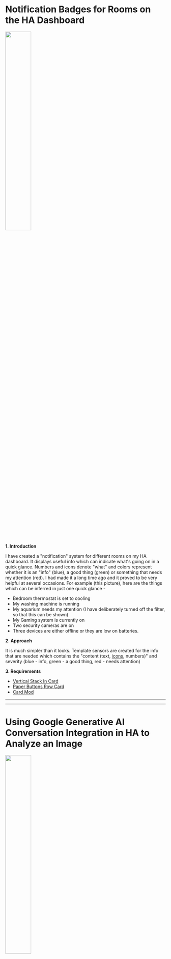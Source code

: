 # Notification Badges for Rooms on the HA Dashboard
<image src="https://github.com/satyambaba/homeassistant/assets/6833101/6c48fd45-f4d4-45ab-aed0-603ce5eaeb79" width="40%" />

<br><br>
**1. Introduction**

I have created a "notification" system for different rooms on my HA dashboard. It displays useful info which can indicate what's going on in a quick glance. Numbers and icons denote "what" and colors represent whether it is an "info" (blue), a good thing (green) or something that needs my attention (red). I had made it a long time ago and it proved to be very helpful at several occasions.
For example (this picture), here are the things which can be inferred in just one quick glance - 
- Bedroom thermostat is set to cooling
- My washing machine is running
- My aquarium needs my attention (I have deliberately turned off the filter, so that this can be shown)
- My Gaming system is currently on
- Two security cameras are on
- Three devices are either offline or they are low on batteries.

**2. Approach**

It is much simpler than it looks. Template sensors are created for the info that are needed which contains the "content (text, [icons](https://www.emojipedia.com), numbers)" and severity (blue - info, green - a good thing, red - needs attention) 

**3. Requirements**
- [Vertical Stack In Card](https://github.com/ofekashery/vertical-stack-in-card)
- [Paper Buttons Row Card](https://github.com/jcwillox/lovelace-paper-buttons-row)
- [Card Mod](https://github.com/thomasloven/lovelace-card-mod)
  
________________________________________________________________________________________________________________________________________________________________________________________________
________________________________________________________________________________________________________________________________________________________________________________________________

# Using Google Generative AI Conversation Integration in HA to Analyze an Image
<image src="https://github.com/satyambaba/homeassistant/assets/6833101/797d8a43-3cf4-4d1c-96b5-caffec4a5b11" width="40%" />

**Note: This integration works with any image stored locally including camera snapshots.**

# Steps to follow

**1. Add and configure [Google Generative AI Conversation Integration](https://www.home-assistant.io/integrations/google_generative_ai_conversation?fbclid=IwAR3MOTjh6NoxIa4i4NVu5s23xE_YAnc_nJ7ign8iX4ZzRAg1dAEToZfanC8) in HA**

**2. Create a Text helper called "Doorbell AI Description" (Settings > Devices & services > Helpers > Create Helper > Text)**

**3. Create a folder "/config/www/picture/doorbell"**

**4. Put below code in the config file and reboot (it is only needed when you are using Step 5, Method 1)**
```yaml
downloader:
  download_dir: /config/www/picture/doorbell
```

**5. Script to save camera image to a local location (you can use either of the methods below based on the camera you have)**

**Method 1**
```yaml
doorbell_snapshot:
  alias: Doorbell Snapshot
  sequence:
    - service: downloader.download_file
      data:
        url: >-
          http://[enter your HA IP]:8123{{state_attr('image.doorbell_event_image','entity_picture')}}
        filename: visitor.jpg
        overwrite: true
```

**Method 2**
```yaml
doorbell_snapshot2:
  alias: Doorbell Snapshot 2
  sequence:
    - service: camera.snapshot
      target:
        entity_id: camera.doorbell
      data:
        filename: /config/www/picture/doorbell/visitor.jpg
```

**6. Script to generate description using Google Generative AI**
```yaml
doorbell_snapshot_ai_description:
  alias: Doorbell Snapshot AI Description
  sequence:
    - service: google_generative_ai_conversation.generate_content
      data:
        image_filename: /config/www/picture/doorbell/visitor.jpg
        prompt: >-
          Very briefly describe, what do you see in this image from my doorbell camera. Your message needs to be short to be fit in a phone notification. Don't describe stationary objects or buildings.
      response_variable: doorbell_ai_description
    - service: input_text.set_value
      data:
        value: >
          {{doorbell_ai_description['text']}}
          # in case this doesn't work, you may try {{doorbell_ai_description.text}}
      target:
        entity_id: input_text.doorbell_ai_description
```

**7. Leverage input_text.doorbell_ai_description entity in the automation for notification or anywhere else you want**

________________________________________________________________________________________________________________________________________________________________________________________________
________________________________________________________________________________________________________________________________________________________________________________________________

# Fitness Stats Comparison Card
A card to compare fitness stats using HA Fitbit or other integrations. In this case, I used the info provided by the official HA Fitbit integration and a custom Fitbit integration because the official HA Fitbit integration doesn't support multiple accounts. If other fitness integrations provide similar information, sensors can be modified easily.

![image](https://github.com/satyambaba/homeassistant/assets/6833101/40a6c69f-21e9-4ab9-bd4d-5d8d1820203f)

**1. Features**
- This card displays and compares key fitness stats in a concise and organized manner to keep us motivated
- Stars are earned by comparing steps, active hours and sleep hours
- Winner is decided based on the number of stars earned
- Individual icons are colored based on sensor values. For example - Step icons are green if steps are greater than 10K, orange if steps are between 3K - 10K and red if steps are less than 3K
- Even if you only have the official HA Fitbit integration, this card can be easily modified to display the stats only for one person

**2. Steps to use**
- Install cards mentioned in 1.4
- Create template sensors mentioned in 1.5
- Use YAML code mentioned in 1.3
  
**3. YAML Code for the Card**
```yaml
type: custom:vertical-stack-in-card
style: |
  ha-card{
    background: rgba(25, 25, 25, 0.3);
    padding: 15px 0px 15px 0px;
  }
cards:
  - type: custom:stack-in-card
    style: |
      ha-card{
        background: rgba(25, 25, 25, 0);
      }
    mode: horizontal
    cards:
      - type: custom:vertical-stack-in-card
        style: |
          ha-card{
            background: rgba(25, 25, 25, 0);
            border-radius: 0px;
            border-right: 1px solid #787878;
          }
        cards:
          - type: custom:vertical-stack-in-card
            style: |
              ha-card {
                background: none;
                box-shadow: none;
              }
            cards:
              - type: custom:paper-buttons-row
                styles:
                  padding: 0px 0px 15px 0px
                buttons:
                  - entity: person.person1
                    name: >
                      {% if states('sensor.person1_fitness_score') >
                      states('sensor.person2_fitness_score') %}Person 1 🏆{% else
                      %}Person 1{% endif %}
                    layout: icon_name
                    image: >
                        {{state_attr('person.person1','entity_picture')}}
                    style:
                      button:
                        font-size: 1.1rem
                        font-weight: 500
                        padding: 0px 0px 0px 0px
                      icon:
                        height: 50px
                        width: 50px
                      name:
                        padding: 5px 0px 0px 0px
                    tap_action:
                      action: none
                    hold_action:
                      action: none
              - type: custom:paper-buttons-row
                styles:
                  padding: 10px 0px 10px 0px
                buttons:
                  - entity: sensor.person1_distance
                    icon: mdi:map-marker-distance
                    name: |
                      {{states(config.entity) | round(1)}} km
                    layout: icon_name
                    style:
                      button:
                        font-size: 1rem
                        padding: 0px 0px 0px 0px
                      icon:
                        '--mdc-icon-size': 27px
                        transform: rotateY(0deg)
                    tap_action:
                      action: none
                    hold_action:
                      action: none
                  - entity: sensor.person1_steps
                    icon: mdi:shoe-sneaker
                    name: >
                      {{"{:,.0f}".format(states(config.entity) | int)}} {% if
                      (states('sensor.person1_steps') | float) >
                      (states('sensor.person2_steps') | float) %}⭐{% else %}{% endif %}
                    layout: icon_name
                    style:
                      button:
                        font-size: 1rem
                        padding: 0px 0px 0px 0px
                      icon:
                        '--mdc-icon-size': 27px
                        transform: rotateY(180deg)
                        color: >
                          {% if states(config.entity) | float(0) < 3000
                          %}var(--threshold-red) {% elif states(config.entity) |
                          float(0) < 10000 %}var(--threshold-orange) {% else
                          %}var(--threshold-green){% endif %}
                    tap_action:
                      action: none
                    hold_action:
                      action: none
              - type: custom:paper-buttons-row
                styles:
                  padding: 10px 0px 10px 0px
                buttons:
                  - entity: sensor.person1_inactive_hours
                    icon: mdi:seat-recline-normal
                    name: >
                      {% if states(config.entity) | float(0) < 1 %}
                      {{((states(config.entity)) | float * 60) | round(0)}} m {%
                      else %} {{(states(config.entity) | float(0)) | round(1)}}
                      h {% endif %}
                    layout: icon_name
                    style:
                      button:
                        font-size: 1rem
                        padding: 0px 0px 0px 0px
                      icon:
                        '--mdc-icon-size': 27px
                    tap_action:
                      action: none
                    hold_action:
                      action: none
                  - entity: sensor.person1_active_hours
                    icon: mdi:run-fast
                    name: >
                      {% if states(config.entity) | float(0) < 1 %}
                      {{((states(config.entity)) | float * 60) | round(0)}} m {%
                      else %} {{(states(config.entity) | float(0)) | round(1)}}
                      h {% endif %} {% if (states('sensor.person1_active_hours') |
                      float) > (states('sensor.person2_active_hours') | float)
                      %}⭐{% else %}{% endif %}
                    layout: icon_name
                    style:
                      button:
                        font-size: 1rem
                        padding: 0px 0px 0px 0px
                      icon:
                        '--mdc-icon-size': 27px
                    tap_action:
                      action: none
                    hold_action:
                      action: none
              - type: custom:paper-buttons-row
                styles:
                  padding: 10px 0px 10px 0px
                buttons:
                  - entity: sensor.person1_sleep_efficiency
                    icon: >
                      {% if states(config.entity) | float(0) >= 60
                      %}mdi:thumb-up {% else %}mdi:thumb-down{% endif %}
                    name: |
                      {{states(config.entity)}}%
                    layout: icon_name
                    style:
                      button:
                        font-size: 1rem
                        padding: 0px 0px 0px 0px
                      icon:
                        '--mdc-icon-size': 22px
                        transform: >
                          {% if states(config.entity) | float(0) >= 60
                          %}rotateY(0deg){% else %}rotateY(180deg){% endif %}
                        color: >
                          {% if states(config.entity) | float(0) >= 60
                          %}var(--threshold-green) {% else
                          %}var(--threshold-red){% endif %}
                    tap_action:
                      action: none
                    hold_action:
                      action: none
                  - entity: sensor.person1_sleep_hours
                    icon: mdi:bed-clock
                    name: >
                      {{(states(config.entity) | float(0)) | round(1)}} h {% if
                      (states('sensor.person1_sleep_hours') | float) >
                      (states('sensor.person2_sleep_hours') | float) %}⭐{% else
                      %}{% endif %}
                    layout: icon_name
                    style:
                      button:
                        font-size: 1rem
                        padding: 0px 0px 0px 0px
                      icon:
                        '--mdc-icon-size': 22px
                        transform: rotateY(180deg)
                        color: >
                          {% if states(config.entity) | float(0) >= 7
                          %}var(--threshold-green) {% else
                          %}var(--threshold-red){% endif %}
                    tap_action:
                      action: none
                    hold_action:
                      action: none
              - type: custom:paper-buttons-row
                styles:
                  padding: 10px 0px 10px 0px
                buttons:
                  - entity: sensor.versa_3_battery
                    icon: >
                      {% if states(config.entity) == 'Low' %}mdi:battery-30 {%
                      elif states(config.entity) == 'Medium' %}mdi:battery-60{%
                      elif states(config.entity) == 'High' %}mdi:battery-90{%
                      else %}mdi:battery-60{% endif %}
                    name: |
                      {{states(config.entity)[0]}}
                    layout: icon_name
                    style:
                      button:
                        font-size: 1rem
                        padding: 0px 0px 0px 0px
                      icon:
                        '--mdc-icon-size': 22px
                        color: >
                          {% if states(config.entity) == 'Low'
                          %}var(--threshold-red){% elif states(config.entity) ==
                          'Medium' %}var(--threshold-orange){% elif
                          states(config.entity) == 'High'
                          %}var(--threshold-green){% else %}{% endif %}
                      name:
                        padding: 7px 0px 0px 0px
                    tap_action:
                      action: none
                    hold_action:
                      action: none
                  - entity: sensor.person1_resting_heart_rate
                    icon: mdi:heart-pulse
                    name: |
                      {{states(config.entity) | replace('unknown', '.')}}
                    layout: icon_name
                    style:
                      button:
                        font-size: 1rem
                        padding: 0px 0px 0px 0px
                      icon:
                        '--mdc-icon-size': 27px
                        transform: rotateY(180deg)
                    tap_action:
                      action: none
                    hold_action:
                      action: none
              - type: custom:paper-buttons-row
                styles:
                  padding: 15px 0px 0px 0px
                buttons:
                  - entity: sensor.person1_scoreboard_update_time
                    name: |
                      Updated {{states(config.entity)}} ago
                    layout: name
                    style:
                      button:
                        font-size: 0.9rem
                        padding: 0px 0px 0px 0px
                      icon:
                        '--mdc-icon-size': 22px
                    tap_action:
                      action: none
                    hold_action:
                      action: none
      - type: custom:vertical-stack-in-card
        style: |
          ha-card{
            background: rgba(25, 25, 25, 0);
            border-radius: 0px;
          }
        cards:
          - type: custom:vertical-stack-in-card
            style: |
              ha-card {
                background: none;
                box-shadow: none;
              }
            cards:
              - type: custom:paper-buttons-row
                styles:
                  padding: 0px 0px 15px 0px
                buttons:
                  - entity: person.person2
                    name: >
                      {% if states('sensor.person1_fitness_score') <
                      states('sensor.person2_fitness_score') %}Person 2 🏆{% else
                      %}Person 2{% endif %}
                    layout: icon_name
                    image: >
                        {{state_attr('person.person2','entity_picture')}}
                    style:
                      button:
                        font-size: 1.1rem
                        font-weight: 500
                        padding: 0px 0px 0px 0px
                      icon:
                        height: 50px
                        width: 50px
                      name:
                        padding: 5px 0px 0px 0px
                    tap_action:
                      action: none
                    hold_action:
                      action: none
              - type: custom:paper-buttons-row
                styles:
                  padding: 10px 0px 10px 0px
                buttons:
                  - entity: sensor.person2_steps
                    icon: mdi:shoe-sneaker
                    name: >
                      {% if (states('sensor.person1_steps') | float) <
                      (states('sensor.person2_steps') | float) %}⭐{% else %}{% endif %}
                      {{"{:,.0f}".format(states(config.entity) | int)}}
                    layout: icon_name
                    style:
                      button:
                        font-size: 1rem
                        padding: 0px 0px 0px 0px
                      icon:
                        '--mdc-icon-size': 27px
                        color: >
                          {% if states(config.entity) | float(0) < 3000
                          %}var(--threshold-red) {% elif states(config.entity) |
                          float(0) < 10000 %}var(--threshold-orange) {% else
                          %}var(--threshold-green){% endif %}
                    tap_action:
                      action: none
                    hold_action:
                      action: none
                  - entity: sensor.person2_distance
                    icon: mdi:map-marker-distance
                    name: |
                      {{states(config.entity) | round(1)}} km
                    layout: icon_name
                    style:
                      button:
                        font-size: 1rem
                        padding: 0px 0px 0px 0px
                      icon:
                        '--mdc-icon-size': 27px
                        transform: rotateY(180deg)
                    tap_action:
                      action: none
                    hold_action:
                      action: none
              - type: custom:paper-buttons-row
                styles:
                  padding: 10px 0px 10px 0px
                buttons:
                  - entity: sensor.person2_active_hours
                    icon: mdi:run-fast
                    name: >
                      {% if (states('sensor.person1_active_hours') | float) <
                      (states('sensor.person2_active_hours') | float) %}⭐{% else
                      %}{% endif %} {% if states(config.entity) | float(0) < 1
                      %} {{((states(config.entity)) | float * 60) | round(0)}} m
                      {% else %} {{(states(config.entity) | float(0) ) |
                      round(1)}} h {% endif %}
                    layout: icon_name
                    style:
                      button:
                        font-size: 1rem
                        padding: 0px 0px 0px 0px
                      icon:
                        '--mdc-icon-size': 27px
                        transform: rotateY(180deg)
                    tap_action:
                      action: none
                    hold_action:
                      action: none
                  - entity: sensor.person2_inactive_hours
                    icon: mdi:seat-recline-normal
                    name: >
                      {% if states(config.entity) | float(0) < 1 %}
                      {{((states(config.entity)) | float * 60) | round(0)}} m {%
                      else %} {{(states(config.entity) | float(0)) | round(1)}}
                      h {% endif %}
                    layout: icon_name
                    style:
                      button:
                        font-size: 1rem
                        padding: 0px 0px 0px 0px
                      icon:
                        '--mdc-icon-size': 27px
                        transform: rotateY(180deg)
                    tap_action:
                      action: none
                    hold_action:
                      action: none
              - type: custom:paper-buttons-row
                styles:
                  padding: 10px 0px 10px 0px
                buttons:
                  - entity: sensor.person2_sleep_hours
                    icon: mdi:bed-clock
                    name: >
                      {% if (states('sensor.person1_sleep_hours') | float) <
                      (states('sensor.person2_sleep_hours') | float) %}⭐{% else
                      %}{% endif %} {{(states(config.entity) | float(0)) |
                      round(1)}} h
                    layout: icon_name
                    style:
                      button:
                        font-size: 1rem
                        padding: 0px 0px 0px 0px
                      icon:
                        '--mdc-icon-size': 22px
                        transform: rotateY(0deg)
                        color: >
                          {% if states(config.entity) | float(0) >= 7
                          %}var(--threshold-green) {% else
                          %}var(--threshold-red){% endif %}
                    tap_action:
                      action: none
                    hold_action:
                      action: none
                  - entity: sensor.person2_sleep_efficiency
                    icon: >
                      {% if states(config.entity) | float(0) >= 60
                      %}mdi:thumb-up {% else %}mdi:thumb-down{% endif %}
                    name: |
                      {{states(config.entity)}}%
                    layout: icon_name
                    style:
                      button:
                        font-size: 1rem
                        padding: 0px 0px 0px 0px
                      icon:
                        '--mdc-icon-size': 22px
                        transform: >
                          {% if states(config.entity) | float(0) >= 60
                          %}rotateY(180deg){% else %}rotateY(0deg){% endif %}
                        color: >
                          {% if states(config.entity) | float(0) >= 60
                          %}var(--threshold-green) {% else
                          %}var(--threshold-red){% endif %}
                    tap_action:
                      action: none
                    hold_action:
                      action: none
              - type: custom:paper-buttons-row
                styles:
                  padding: 10px 0px 10px 0px
                buttons:
                  - entity: sensor.person2_resting_heart_rate
                    icon: mdi:heart-pulse
                    name: |
                      {{states(config.entity) | replace('unknown', '.')}}
                    layout: icon_name
                    style:
                      button:
                        font-size: 1rem
                        padding: 0px 0px 0px 0px
                      icon:
                        '--mdc-icon-size': 27px
                    tap_action:
                      action: none
                    hold_action:
                      action: none
                  - entity: sensor.charge_5_battery
                    icon: >
                      {% if states(config.entity) == 'Low' %}mdi:battery-30 {%
                      elif states(config.entity) == 'Medium' %}mdi:battery-60{%
                      elif states(config.entity) == 'High' %}mdi:battery-90{%
                      else %}mdi:battery-60{% endif %}
                    name: |
                      {{states(config.entity)[0]}}
                    layout: icon_name
                    style:
                      button:
                        font-size: 1rem
                        padding: 0px 0px 0px 0px
                      icon:
                        '--mdc-icon-size': 22px
                        color: >
                          {% if states(config.entity) == 'Low'
                          %}var(--threshold-red){% elif states(config.entity) ==
                          'Medium' %}var(--threshold-orange){% elif
                          states(config.entity) == 'High'
                          %}var(--threshold-green){% else %}{% endif %}
                      name:
                        padding: 7px 0px 0px 0px
                    tap_action:
                      action: none
                    hold_action:
                      action: none
              - type: custom:paper-buttons-row
                styles:
                  padding: 15px 0px 0px 0px
                buttons:
                  - entity: sensor.person2_scoreboard_update_time
                    name: |
                      Updated {{states(config.entity)}} ago
                    layout: name
                    style:
                      button:
                        font-size: 0.9rem
                        padding: 0px 0px 0px 0px
                      icon:
                        '--mdc-icon-size': 22px
                    tap_action:
                      action: none
                    hold_action:
                      action: none
```
**4. Requirements**
- [Vertical Stack In Card](https://github.com/ofekashery/vertical-stack-in-card)
- [Paper Buttons Row Card](https://github.com/jcwillox/lovelace-paper-buttons-row)
- [Card Mod](https://github.com/thomasloven/lovelace-card-mod)

**5. Details about Sensors**

- Sensors Provided by the official HA Fitbit Integration which are used (directly or in a template sensor) for this card - Steps, Distance, Minutes Fairly Active, Minutes Lightly Active, Minutes Very Active, Minutes Sedentary, Sleep Efficiency, Minutes Asleep, Resting Heart Rate and Battery
  
- Sleep Hours - Template Sensor to calculate sleep hours
  
  ```yaml
    person1_sleep_hours:
      friendly_name: "Person1 Sleep Hours"
      value_template: >
        {{(states('sensor.person1_sleep_minutes_asleep') | float(0) / 60) | round(1)}}
  ```
  Please create the same sensor for person2.

- Active Hours - Template Sensor to calculate active hours
  
  ```yaml
    person1_active_hours:
      friendly_name: "Person1 Active Hours"
      value_template: >
        {{((states('sensor.person1_minutes_lightly_active') | float(0) + states('sensor.person1_minutes_fairly_active') | float(0) + states('sensor.person1_minutes_very_active') | float(0)) / 60) | round(1)}}
  ```
  Please create the same sensor for person2.

- Inactive Hours - Template Sensor to calculate inactive hours
  
  ```yaml
    person1_inactive_hours:
      friendly_name: "Person1 Inactive Hours"
      value_template: >
        {{(states('sensor.person1_minutes_sedentary') | float(0) / 60) | round(1)}}
  ```
  Please create the same sensor for person2.

- Active Hours Percentage - Template Sensor to calculate active hours percentage
  
  ```yaml
    person1_active_hours_percentage:
      friendly_name: "Person1 Active Hours Percentage"
      device_class: "battery"
      unit_of_measurement: "%"
      value_template: >
        {{(states('sensor.person1_active_hours') | float * 100 / (states('sensor.person1_active_hours') | float + states('sensor.person1_inactive_hours') | float)) | round(0) }}
  ```
  Please create the same sensor for person2.

- Fitness Wins - Template Sensor to store "wins" info based on comparing steps, active hours and sleep hours

  ```yaml
    person1_fitness_wins:
      friendly_name: "Person1 Fitness Wins"
      value_template: >
        {% if (states('sensor.person1_steps') | float) >
        (states('sensor.person2_steps') | float) %}1{% else %}0{% endif %}{%
        if (states('sensor.person1_active_hours') | float) >
        (states('sensor.person2_active_hours') | float) %}1{% else %}0{% endif %}{% if
        (states('sensor.person1_sleep_hours') | float) >
        (states('sensor.person2_sleep_hours') | float) %}1{% else %}0{% endif %}
    ```
    Please create the same sensor for person2.

- Fitness Score - Template Sensor to calculate score based on wins.
  
  ```yaml
      person1_fitness_score:
      friendly_name: "Person1 Fitness Score"
      value_template: >
        {{((states('sensor.person1_fitness_wins')[0] | int) + (states('sensor.person1_fitness_wins')[1] | int) + (states('sensor.person1_fitness_wins')[2] | int)) | int}}
  ```
  Please create the same sensor for person2.

  - Scoreboard Update Time - Template Sensor to calculate the scoreboard last update time.
  
  ```yaml
    person1_scoreboard_update_time:
      friendly_name: Person1 Scoreboard Update Time
      value_template: >
        {% if ((as_timestamp(now())-max(as_timestamp(states.sensor.person1_steps.last_updated),as_timestamp(states.sensor.person1_resting_heart_rate.last_updated),as_timestamp(states.sensor.person1_sleep_minutes_asleep.last_updated),as_timestamp(states.sensor.versa_3_battery.last_updated)))/3600) | float > 1 %}{{(((as_timestamp(now())-max(as_timestamp(states.sensor.person1_steps.last_updated),as_timestamp(states.sensor.person1_resting_heart_rate.last_updated),as_timestamp(states.sensor.person1_sleep_minutes_asleep.last_updated),as_timestamp(states.sensor.versa_3_battery.last_updated)))/3600) | int)}}h
        {% else %}{% endif %}{{(((((as_timestamp(now())-max(as_timestamp(states.person1_fitbit_steps.last_updated),as_timestamp(states.sensor.person1_resting_heart_rate.last_updated),as_timestamp(states.sensor.person1_sleep_minutes_asleep.last_updated),as_timestamp(states.sensor.versa_3_battery.last_updated)))/3600) | float)-(((as_timestamp(now())-max(as_timestamp(states.sensor.person1_steps.last_updated),as_timestamp(states.sensor.person1_resting_heart_rate.last_updated),as_timestamp(states.sensor.person1_sleep_minutes_asleep.last_updated),as_timestamp(states.sensor.versa_3_battery.last_updated)))/3600) | int))*60) | round(0)}}m

  ```
  Please create the same sensor for person2.
